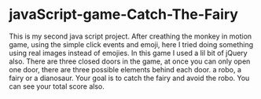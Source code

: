 # javaScript-game-Catch-The-Fairy
This is my second java script project. After creathing the monkey in motion game, using the simple click events and emoji, here I tried doing something using real images instead of emojies. In this game I used a lil bit of jQuery also. There are three closed doors in the game, at once you can only open one door, there are three possible elements behind each door. a robo, a fairy or a dianosaur. Your goal is to catch the fairy and avoid the robo. You can see your total score also.
